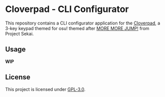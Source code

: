 # Cloverpad - CLI Configurator

This repository contains a CLI configurator application for the [Cloverpad](https://github.com/Cloverpad), a 3-key keypad themed for osu! themed after [MORE MORE JUMP!](https://www.sekaipedia.org/wiki/MORE_MORE_JUMP!) from Project Sekai.

## Usage

**WIP**

## License

This project is licensed under [GPL-3.0](./LICENSE).
